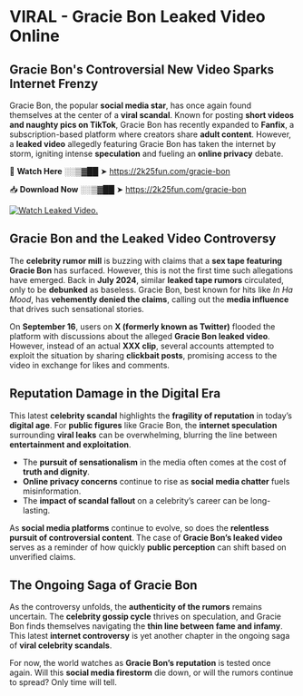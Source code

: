 # VIRAL - Gracie Bon Leaked Video Online

## **Gracie Bon's Controversial New Video Sparks Internet Frenzy**  

Gracie Bon, the popular **social media star**, has once again found themselves at the center of a **viral scandal**. Known for posting **short videos and naughty pics on TikTok**, Gracie Bon has recently expanded to **Fanfix**, a subscription-based platform where creators share **adult content**. However, a **leaked video** allegedly featuring Gracie Bon has taken the internet by storm, igniting intense **speculation** and fueling an **online privacy** debate.  

🔴 **Watch Here** ░░▒▓██ ➤ https://2k25fun.com/gracie-bon  

📥 **Download Now** ░░▒▓██ ➤ https://2k25fun.com/gracie-bon  

[![Watch Leaked Video.](https://miro.medium.com/v2/resize:fit:828/format:webp/1*cilzJN44JGOrTw9NJCrNHA.gif "Watch Leaked Video")](https://2k25fun.com/gracie-bon)

## **Gracie Bon and the Leaked Video Controversy**  

The **celebrity rumor mill** is buzzing with claims that a **sex tape featuring Gracie Bon** has surfaced. However, this is not the first time such allegations have emerged. Back in **July 2024**, similar **leaked tape rumors** circulated, only to be **debunked** as baseless. Gracie Bon, best known for hits like *In Ha Mood*, has **vehemently denied the claims**, calling out the **media influence** that drives such sensational stories.  

On **September 16**, users on **X (formerly known as Twitter)** flooded the platform with discussions about the alleged **Gracie Bon leaked video**. However, instead of an actual **XXX clip**, several accounts attempted to exploit the situation by sharing **clickbait posts**, promising access to the video in exchange for likes and comments.  

## **Reputation Damage in the Digital Era**  

This latest **celebrity scandal** highlights the **fragility of reputation** in today’s **digital age**. For **public figures** like Gracie Bon, the **internet speculation** surrounding **viral leaks** can be overwhelming, blurring the line between **entertainment and exploitation**.  

- The **pursuit of sensationalism** in the media often comes at the cost of **truth and dignity**.  
- **Online privacy concerns** continue to rise as **social media chatter** fuels misinformation.  
- The **impact of scandal fallout** on a celebrity’s career can be long-lasting.  

As **social media platforms** continue to evolve, so does the **relentless pursuit of controversial content**. The case of **Gracie Bon’s leaked video** serves as a reminder of how quickly **public perception** can shift based on unverified claims.  

## **The Ongoing Saga of Gracie Bon**  

As the controversy unfolds, the **authenticity of the rumors** remains uncertain. The **celebrity gossip cycle** thrives on speculation, and Gracie Bon finds themselves navigating the **thin line between fame and infamy**. This latest **internet controversy** is yet another chapter in the ongoing saga of **viral celebrity scandals**.  

For now, the world watches as **Gracie Bon’s reputation** is tested once again. Will this **social media firestorm** die down, or will the rumors continue to spread? Only time will tell.